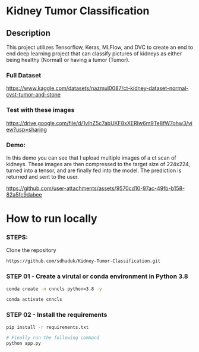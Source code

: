 # Kidney Tumor Classification

## Description
This project utilizes Tensorflow, Keras, MLFlow, and DVC to create an end to end deep learning project that can classify pictures of kidneys as either being healthy (Normal) or having a tumor (Tumor). 

### Full Dataset
https://www.kaggle.com/datasets/nazmul0087/ct-kidney-dataset-normal-cyst-tumor-and-stone

### Test with these images
https://drive.google.com/file/d/1vlhZ5c7abUKF8xXERIw6m9Te8fW7ohw3/view?usp=sharing

### Demo:
In this demo you can see that I upload multiple images of a ct scan of kidneys. These images are then compressed to the target size of 224x224, turned into a tensor, and are finally fed into the model. The prediction is returned and sent to the user.

https://github.com/user-attachments/assets/9570cd10-97ac-49fb-b158-82a5fc9dabee

# How to run locally

### STEPS:
Clone the repository

```bash
https://github.com/sdhaduk/Kidney-Tumor-Classification.git
```

### STEP 01 - Create a virutal or conda environment in Python 3.8
```bash
conda create -n cnncls python=3.8 -y
```

```bash
conda activate cnncls
```

### STEP 02 - Install the requirements
```bash
pip install -r requirements.txt
```

```bash
# Finally run the following command
python app.py
```
